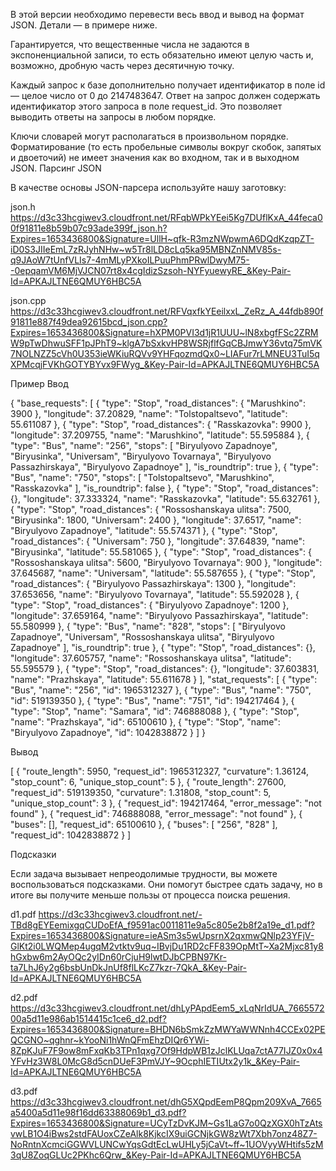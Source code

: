 В этой версии необходимо перевести весь ввод и вывод на формат JSON. Детали — в примере ниже.

Гарантируется, что вещественные числа не задаются в экспоненциальной записи, то есть обязательно имеют целую часть и, возможно, дробную часть через десятичную точку.

Каждый запрос к базе дополнительно получает идентификатор в поле id — целое число от 0 до 2147483647. Ответ на запрос должен содержать идентификатор этого запроса в поле request_id. Это позволяет выводить ответы на запросы в любом порядке.

Ключи словарей могут располагаться в произвольном порядке. Форматирование (то есть пробельные символы вокруг скобок, запятых и двоеточий) не имеет значения как во входном, так и в выходном JSON.
Парсинг JSON

В качестве основы JSON-парсера используйте нашу заготовку:

json.h
https://d3c33hcgiwev3.cloudfront.net/RFqbWPkYEei5Kg7DUflKxA_44feca00f91811e8b59b07c93ade399f_json.h?Expires=1653436800&Signature=UllH~qfk-R3mzNWpwmA6DQdKzqpZT-iD0S3JIIeEmL7zRJyhNHw~w5Tr8lLD8cLq5ka95MBNZnNMV85s-q9JAoW7tUnfVLIs7-4mMLyPXkoILPuuPhmPRwlDwyM75--0epqamVM6MjVJCN07rt8x4cgIdizSzsoh-NYFyuewyRE_&Key-Pair-Id=APKAJLTNE6QMUY6HBC5A

json.cpp
https://d3c33hcgiwev3.cloudfront.net/RFVqxfkYEeilxxL_ZeRz_A_44fdb890f91811e887f49dea92615bcd_json.cpp?Expires=1653436800&Signature=hXPM0PVI3d1jR1UUU~lN8xbgfFSc2ZRMW9pTwDhwuSFF1pJPhT9~klgA7bSxkvHP8WSRjflfGqCBJmwY36vtq75mVK7NOLNZZ5cVh0U353ieWKiuRQVv9YHFqozmdQx0~LIAFur7rLMNEU3TuI5qXPMcqjFVKhGOTYBYvx9FWyg_&Key-Pair-Id=APKAJLTNE6QMUY6HBC5A

Пример
Ввод

{
  "base_requests": [
    {
      "type": "Stop",
      "road_distances": {
        "Marushkino": 3900
      },
      "longitude": 37.20829,
      "name": "Tolstopaltsevo",
      "latitude": 55.611087
    },
    {
      "type": "Stop",
      "road_distances": {
        "Rasskazovka": 9900
      },
      "longitude": 37.209755,
      "name": "Marushkino",
      "latitude": 55.595884
    },
    {
      "type": "Bus",
      "name": "256",
      "stops": [
        "Biryulyovo Zapadnoye",
        "Biryusinka",
        "Universam",
        "Biryulyovo Tovarnaya",
        "Biryulyovo Passazhirskaya",
        "Biryulyovo Zapadnoye"
      ],
      "is_roundtrip": true
    },
    {
      "type": "Bus",
      "name": "750",
      "stops": [
        "Tolstopaltsevo",
        "Marushkino",
        "Rasskazovka"
      ],
      "is_roundtrip": false
    },
    {
      "type": "Stop",
      "road_distances": {},
      "longitude": 37.333324,
      "name": "Rasskazovka",
      "latitude": 55.632761
    },
    {
      "type": "Stop",
      "road_distances": {
        "Rossoshanskaya ulitsa": 7500,
        "Biryusinka": 1800,
        "Universam": 2400
      },
      "longitude": 37.6517,
      "name": "Biryulyovo Zapadnoye",
      "latitude": 55.574371
    },
    {
      "type": "Stop",
      "road_distances": {
        "Universam": 750
      },
      "longitude": 37.64839,
      "name": "Biryusinka",
      "latitude": 55.581065
    },
    {
      "type": "Stop",
      "road_distances": {
        "Rossoshanskaya ulitsa": 5600,
        "Biryulyovo Tovarnaya": 900
      },
      "longitude": 37.645687,
      "name": "Universam",
      "latitude": 55.587655
    },
    {
      "type": "Stop",
      "road_distances": {
        "Biryulyovo Passazhirskaya": 1300
      },
      "longitude": 37.653656,
      "name": "Biryulyovo Tovarnaya",
      "latitude": 55.592028
    },
    {
      "type": "Stop",
      "road_distances": {
        "Biryulyovo Zapadnoye": 1200
      },
      "longitude": 37.659164,
      "name": "Biryulyovo Passazhirskaya",
      "latitude": 55.580999
    },
    {
      "type": "Bus",
      "name": "828",
      "stops": [
        "Biryulyovo Zapadnoye",
        "Universam",
        "Rossoshanskaya ulitsa",
        "Biryulyovo Zapadnoye"
      ],
      "is_roundtrip": true
    },
    {
      "type": "Stop",
      "road_distances": {},
      "longitude": 37.605757,
      "name": "Rossoshanskaya ulitsa",
      "latitude": 55.595579
    },
    {
      "type": "Stop",
      "road_distances": {},
      "longitude": 37.603831,
      "name": "Prazhskaya",
      "latitude": 55.611678
    }
  ],
  "stat_requests": [
    {
      "type": "Bus",
      "name": "256",
      "id": 1965312327
    },
    {
      "type": "Bus",
      "name": "750",
      "id": 519139350
    },
    {
      "type": "Bus",
      "name": "751",
      "id": 194217464
    },
    {
      "type": "Stop",
      "name": "Samara",
      "id": 746888088
    },
    {
      "type": "Stop",
      "name": "Prazhskaya",
      "id": 65100610
    },
    {
      "type": "Stop",
      "name": "Biryulyovo Zapadnoye",
      "id": 1042838872
    }
  ]
}

Вывод

[
  {
    "route_length": 5950,
    "request_id": 1965312327,
    "curvature": 1.36124,
    "stop_count": 6,
    "unique_stop_count": 5
  },
  {
    "route_length": 27600,
    "request_id": 519139350,
    "curvature": 1.31808,
    "stop_count": 5,
    "unique_stop_count": 3
  },
  {
    "request_id": 194217464,
    "error_message": "not found"
  },
  {
    "request_id": 746888088,
    "error_message": "not found"
  },
  {
    "buses": [],
    "request_id": 65100610
  },
  {
    "buses": [
      "256",
      "828"
    ],
    "request_id": 1042838872
  }
]

Подсказки

Если задача вызывает непреодолимые трудности, вы можете воспользоваться подсказками. Они помогут быстрее сдать задачу, но в итоге вы получите меньше пользы от процесса поиска решения.

d1.pdf
https://d3c33hcgiwev3.cloudfront.net/-TBd8gEYEemixgqCUDoEfA_f9591ac0011811e9a5c805e2b8f2a19e_d1.pdf?Expires=1653436800&Signature=ieASm3s5wUpsrnX2qxmwQNlp23YFjV-GlKt2i0LWQMep4ugqM2vtktv9uq~IBvjDu1RD2cFF839OpMtT~Xa2Mjxc81y8hGxbw6m2AyOQc2yIDn60rCjuH9lwtDJbCPBN97Kr-ta7LhJ6y2g6bsbUnDkJnUf8flLKcZ7kzr-7QkA_&Key-Pair-Id=APKAJLTNE6QMUY6HBC5A

d2.pdf
https://d3c33hcgiwev3.cloudfront.net/dhLyPApdEem5_xLqNrIdUA_766557200a5d11e986ab1514415c1ce6_d2.pdf?Expires=1653436800&Signature=BHDN6bSmkZzMWYaWWNnh4CCEx02PEQCGNO~qghnr~kYooNi1hWnQFmEhzDIQr6YWi-8ZpKJuF7F9ow8mFxqKb3TPn1qxg7Of9HdpWB1zJclKLUqa7ctA77IJZ0x0x4YFvHz3W8L0McG8d5cnDUeF3PmVJY~9OcphIETIUtx2y1k_&Key-Pair-Id=APKAJLTNE6QMUY6HBC5A

d3.pdf
https://d3c33hcgiwev3.cloudfront.net/dhG5XQpdEemP8Qpm209XvA_7665a5400a5d11e98f16dd63388069b1_d3.pdf?Expires=1653436800&Signature=UCyTzDvKJM~Gs1LaG7o0QzXGX0hTzAtsvwLB1O4iBws2stdFAUoxCZeAlk8KjkcIX9uiGCNjkGW8zWt7Xbh7onz48Z7-NoRntnXcmciGGWVLUNCwYqsGdtEcLwUHLy5jCaVt~ff~1UOVyyWHtifs5zM3qU8ZoqGLUc2PKhc6Qrw_&Key-Pair-Id=APKAJLTNE6QMUY6HBC5A
